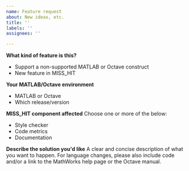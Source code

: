```yaml
---
name: Feature request
about: New ideas, etc.
title: ''
labels: ''
assignees: ''

---
```


**What kind of feature is this?**
* Support a non-supported MATLAB or Octave construct
* New feature in MISS_HIT

**Your MATLAB/Octave environment**
* MATLAB or Octave
* Which release/version

**MISS_HIT component affected**
Choose one or more of the below:
* Style checker
* Code metrics
* Documentation

**Describe the solution you'd like**
A clear and concise description of what you want to happen. For language changes, please also include code and/or a link to the MathWorks help page or the Octave manual.
